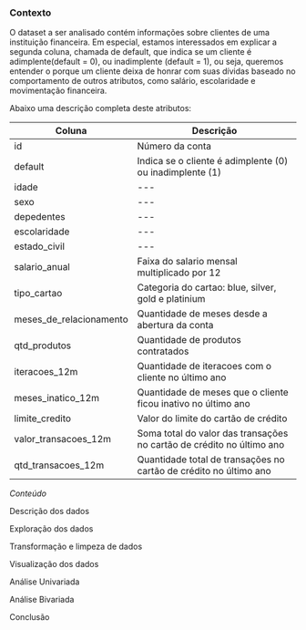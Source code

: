 ### Contexto

O dataset a ser analisado contém informações sobre clientes de uma instituição financeira. Em especial, estamos interessados em explicar a segunda coluna, chamada de default, que indica se um cliente é adimplente(default = 0), ou inadimplente (default = 1), ou seja, queremos entender o porque um cliente deixa de honrar com suas dívidas baseado no comportamento de outros atributos, como salário, escolaridade e movimentação financeira.

Abaixo uma descrição completa deste atributos:

| Coluna  | Descrição |
| ------- | --------- |
| id      | Número da conta |
| default | Indica se o cliente é adimplente (0) ou inadimplente (1) |
| idade   | --- |
| sexo    | --- |
| depedentes | --- |
| escolaridade | --- |
| estado_civil | --- |
| salario_anual | Faixa do salario mensal multiplicado por 12 |
| tipo_cartao | Categoria do cartao: blue, silver, gold e platinium |
| meses_de_relacionamento | Quantidade de meses desde a abertura da conta |
| qtd_produtos | Quantidade de produtos contratados |
| iteracoes_12m | Quantidade de iteracoes com o cliente no último ano |
| meses_inatico_12m | Quantidade de meses que o cliente ficou inativo no último ano |
| limite_credito | Valor do limite do cartão de crédito |
| valor_transacoes_12m | Soma total do valor das transações no cartão de crédito no último ano |
| qtd_transacoes_12m | Quantidade total de transações no cartão de crédito no último ano |


*Conteúdo*

Descrição dos dados

Exploração dos dados

Transformação e limpeza de dados

Visualização dos dados

Análise Univariada

Análise Bivariada

Conclusão

